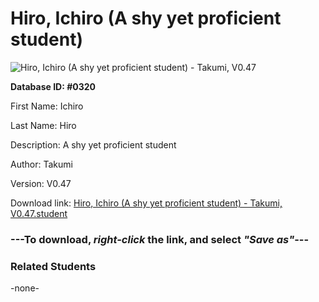 # Hiro, Ichiro (A shy yet proficient student)

<img src="../../Files/Images/Hiro, Ichiro (A shy yet proficient student).png" title="Hiro, Ichiro (A shy yet proficient student) - Takumi, V0.47">

**Database ID: #0320**

First Name: Ichiro

Last Name: Hiro

Description: A shy yet proficient student

Author: Takumi

Version: V0.47

Download link: <a href="https://raw.githubusercontent.com/Arbiter1223/Daigaku-Gurashi-Custom-Students/master/Files/Student%20Files/Hiro%2C%20Ichiro%20(A%20shy%20yet%20proficient%20student)%20-%20Takumi%2C%20V0.47.student">Hiro, Ichiro (A shy yet proficient student) - Takumi, V0.47.student</a>

### ---**To download, _right-click_ the link, and select _"Save as"_**---

### Related Students

-none-
